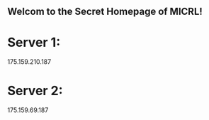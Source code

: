 ## Welcom to the Secret Homepage of MICRL!
# Server 1:
175.159.210.187
# Server 2:
175.159.69.187






